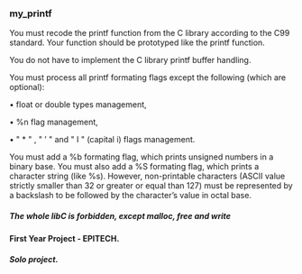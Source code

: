 ### my_printf

You must recode the printf function from the C library according to the C99 standard. Your function should
be prototyped like the printf function.

You do not have to implement the C library printf buffer handling.

You must process all printf formating flags except the following (which are optional):

• float or double types management,

• %n flag management,

• " * " , " ’ " and " I " (capital i) flags management.

You must add a %b formating flag, which prints unsigned numbers in a binary base.
You must also add a %S formating flag, which prints a character string (like %s). However, non-printable
characters (ASCII value strictly smaller than 32 or greater or equal than 127) must be represented by a backslash to be followed by the character’s value in octal base.

##### The whole libC is forbidden, except malloc, free and write

#### First Year Project - EPITECH.
##### Solo project.
